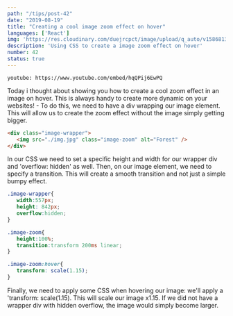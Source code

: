 ```yaml
---
path: "/tips/post-42"
date: "2019-08-19"
title: "Creating a cool image zoom effect on hover"
languages: ['React']
img: 'https://res.cloudinary.com/duejrcpct/image/upload/q_auto/v1586813018/tips/42-1_tpkgxz.png'
description: 'Using CSS to create a image zoom effect on hover'
number: 42
status: true
---
```


`youtube: https://www.youtube.com/embed/hqQPij6EwPQ`

Today i thought about showing you how to create a cool zoom effect in an image on hover. This is always handy to create more dynamic on your websites! -
To do this, we need to have a div wrapping our image element. This will allow us to create the zoom effect without the image simply getting bigger.

 ```html
<div class="image-wrapper">
    <img src="./img.jpg" class="image-zoom" alt="Forest" />
</div>
 ```

In our CSS we need to set a specific height and width for our wrapper div and 'overflow: hidden' as well. Then, on our image element, we need to specify a transition. This will create a smooth transition and not just a simple bumpy effect.


 ```css
.image-wrapper{
    width:557px;
    height: 842px;
    overflow:hidden;
}

.image-zoom{
    height:100%;
    transition:transform 200ms linear;
}

.image-zoom:hover{
    transform: scale(1.15);
}
 ```

Finally, we need to apply some CSS when hovering our image: we'll apply a 'transform: scale(1.15). This will scale our image x1.15. If we did not have a wrapper div with hidden overflow, the image would simply become larger.